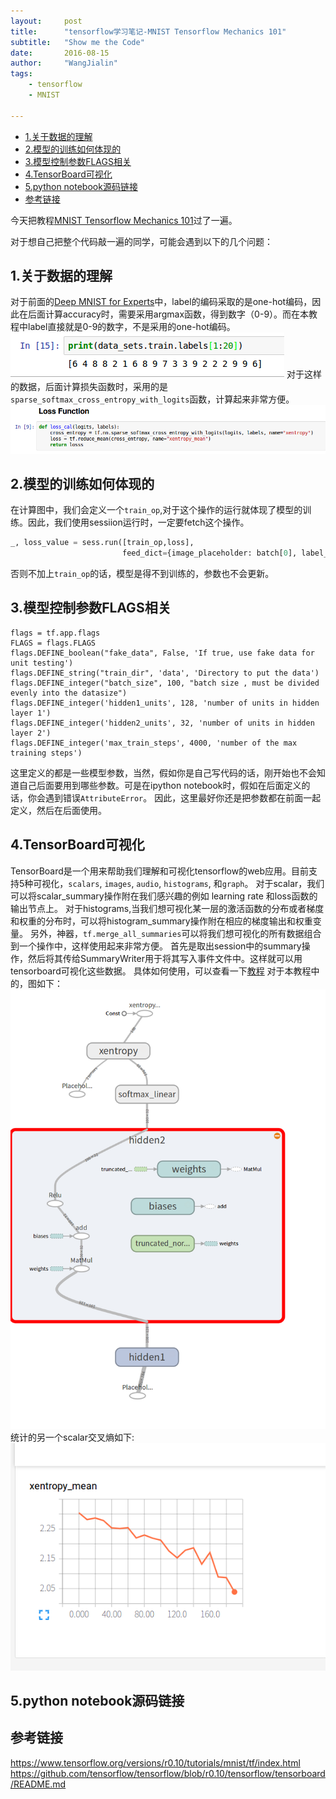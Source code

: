 ```yaml
---
layout:     post
title:      "tensorflow学习笔记-MNIST Tensorflow Mechanics 101"
subtitle:   "Show me the Code"
date:       2016-08-15
author:     "WangJialin"
tags:
    - tensorflow
    - MNIST
    
---
```

- [1.关于数据的理解](name="data)
- [2.模型的训练如何体现的](name="train)
- [3.模型控制参数FLAGS相关](name="parameter")
- [4.TensorBoard可视化](name="tensorflow")
- [5.python notebook源码链接](name="code")
- [参考链接](name="ref")

今天把教程[MNIST Tensorflow Mechanics 101][1]过了一遍。

对于想自己把整个代码敲一遍的同学，可能会遇到以下的几个问题：

<a name = "data">  </a>

## 1.关于数据的理解

对于前面的[Deep MNIST for Experts][2]中，label的编码采取的是one-hot编码，因此在后面计算accuracy时，需要采用argmax函数，得到数字（0-9）。而在本教程中label直接就是0-9的数字，不是采用的one-hot编码。
![img](/img/2016_latter_half_year/tensorflow-data.png)
对于这样的数据，后面计算损失函数时，采用的是`sparse_softmax_cross_entropy_with_logits`函数，计算起来非常方便。
![img](/img/2016_latter_half_year/tensorflow-loss.png)

<a name="train"> </a>

## 2.模型的训练如何体现的

在计算图中，我们会定义一个`train_op`,对于这个操作的运行就体现了模型的训练。因此，我们使用sessiion运行时，一定要fetch这个操作。
```python
_, loss_value = sess.run([train_op,loss], 
                         feed_dict={image_placeholder: batch[0], label_placeholder: batch[1]})
```
否则不加上`train_op`的话，模型是得不到训练的，参数也不会更新。

<a name="parameter"> </a>

## 3.模型控制参数FLAGS相关

```
flags = tf.app.flags
FLAGS = flags.FLAGS
flags.DEFINE_boolean("fake_data", False, 'If true, use fake data for unit testing')
flags.DEFINE_string("train_dir", 'data', 'Directory to put the data')
flags.DEFINE_integer("batch_size", 100, "batch size , must be divided evenly into the datasize")
flags.DEFINE_integer('hidden1_units', 128, 'number of units in hidden layer 1')
flags.DEFINE_integer('hidden2_units', 32, 'number of units in hidden layer 2')
flags.DEFINE_integer('max_train_steps', 4000, 'number of the max training steps')
```

这里定义的都是一些模型参数，当然，假如你是自己写代码的话，刚开始也不会知道自己后面要用到哪些参数。可是在ipython notebook时，假如在后面定义的话，你会遇到错误`AttributeError`。
因此，这里最好你还是把参数都在前面一起定义，然后在后面使用。


<a name="tensorboard"> </a>

## 4.TensorBoard可视化

TensorBoard是一个用来帮助我们理解和可视化tensorflow的web应用。目前支持5种可视化，`scalars`, `images`, `audio`, `histograms`, 和`graph`。
对于scalar，我们可以将scalar_summary操作附在我们感兴趣的例如
learning rate 和loss函数的输出节点上。
对于histograms,当我们想可视化某一层的激活函数的分布或者梯度和权重的分布时，可以将histogram_summary操作附在相应的梯度输出和权重变量。
另外，神器，`tf.merge_all_summaries`可以将我们想可视化的所有数据组合到一个操作中，这样使用起来非常方便。
首先是取出session中的summary操作，然后将其传给SummaryWriter用于将其写入事件文件中。这样就可以用tensorboard可视化这些数据。
具体如何使用，可以查看一下[教程](https://www.tensorflow.org/versions/r0.10/how_tos/summaries_and_tensorboard/index.html#serializing-the-data)
对于本教程中的，图如下：
![img](/img/2016_latter_half_year/graph_run.png)
统计的另一个scalar交叉熵如下:
![img](/img/2016_latter_half_year/entropy.png)

<a name="code"></a>

## 5.python notebook源码链接

<a name="ref"></a>

## 参考链接

https://www.tensorflow.org/versions/r0.10/tutorials/mnist/tf/index.html
https://github.com/tensorflow/tensorflow/blob/r0.10/tensorflow/tensorboard/README.md


  [1]: https://www.tensorflow.org/versions/r0.10/tutorials/mnist/tf/index.html
  [2]: https://www.tensorflow.org/versions/r0.10/tutorials/mnist/pros/index.html#deep-mnist-for-experts